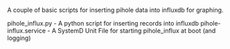 A couple of basic scripts for inserting pihole data into influxdb for graphing.

pihole_influx.py - A python script for inserting records into influxdb
pihole-influx.service - A SystemD Unit File for starting pihole_influx at boot (and logging)

